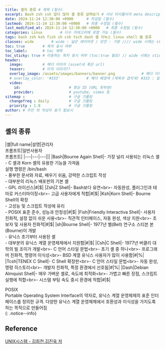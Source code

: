 ```yaml
---
title: 셸의 종류 # 제목 (필수)
excerpt: Bash zsh csh 많다 많아 셸 종류 살펴보기 # 서브 타이틀이자 meta description (필수)
date: 2024-11-24 12:30:00 +0900      # 작성일 (필수)
lastmod: 2024-11-24 12:30:00 +0900   # 최종 수정일 (필수)
last_modified_at: 2024-11-24 12:30:00 +0900   # 최종 수정일 (필수)
categories: Linux        # 다수 카테고리에 포함 가능 (필수)
tags: bash zsh ksh fish sh csh tsch dash 셸 리눅스 linux shell 쉘 종류            # 태그 복수개 가능 (필수)
classes: wide        # wide : 넓은 레이아웃 / 빈칸 : 기본 //// wide 시에는 sticky toc 불가
toc: true        # 목차 표시 여부
toc_label:       # toc 제목
toc_sticky: true # 이동하는 목차 표시 여부 (toc:true 필요) // wide 시에는 sticky toc 불가
header: 
  image:         # 헤더 이미지 (asset내 혹은 url)
  teaser:        # 티저 이미지??
  overlay_image: /assets/images/banners/banner.png            # 헤더 이미지 (제목과 겹치게)
  # overlay_color: '#333'            # 헤더 배경색 (제목과 겹치게) #333 : 짙은 회색 (필수)
  video:
    id:                      # 영상 ID (URL 뒷부분)
    provider:                # youtube, vimeo 등
sitemap :                    # 구글 크롤링
  changefreq : daily         # 구글 크롤링
  priority : 1.0             # 구글 크롤링
author: # 주인 외 작성자 표기 필요시
---
```

<!--postNo: 20241124_003-->



## 셸의 종류  

|셸|full name|설명|관리자<br>프롬프트|일반사용자<br>프롬프트|
|---|---|---|||
|Bash|Bourne Again Shell|- 가장 널리 사용되는 리눅스 셸<br>- C 셸과 Korn 셸의 유용한 기능을 가져옴<br>실행 명령은 /bin/bash<br>- 풍부한 문서와 자료, 배우기 쉬움, 강력한 스크립트 작성<br>- 대부분의 리눅스 배포판의 기본 셸<br>- GPL 라이선스|#|$|
|Zsh|Z Shell|- Bash보다 유연<br>- 자동완성, 플러그인과 테마로 커스터마이징<br>- 고급 사용자에게 적합|#|$|
|Ksh|Korn Shell|- Bourne Shell의 확장<br>- 고성능 및 스크립트 작성에 유리<br>- POSIX 표준 준수, 성능과 안정성|#|$|
|Fish|Friendly Interactiva Shell|- 사용자 친화적, 설정 없이 쉬운 사용<br>- 직관적 인터페이스, 자동 완성, 색상 지원<br>- 초보자 및 사용자 친화적|#|$|
|sh|Bourne Shell|- 1977년 벨(Bell) 연구소 스티븐 본(Bourne)이 개발<br>- 유닉스 초기부터 사용된 셸<br>- 대부분의 유닉스 계열 운영체제에서 지원함|#|$|
|Csh|C Shell|- 1977년 버클리 대학의 빌 조이가 개발<br>- C 언어 스타일 문법<br>- 초기 셸 중 하나<br>- 프로그래머 친화적, 명령어 이식성<br>- BSD 계열 유닉스 사용자가 많이 사용함|#|%|
|Tcsh|TENEX C Shell|- C Shell 확장판<br>- C 언어 스타일 문법<br>- 자동 완성, 명령 히스토리<br>- 개발자 친화적, 특정 환경에서 선호됨|#|%|
|Dash|Debian Almquist Shell|- 매우 가벼운 셸로, 속도에 최적화<br>- 가볍고 빠른 장점, 스크립트 실행에 적합<br>- 시스템 부팅 속도 중시 환경에 적합|#|$|

POSIX  
Portable Operating System Interface의 약자로, 유닉스 계열 운영체제의 표준 인터페이스를 정의한 규격. 다양한 유닉스 계열 운영체제에서 호환성과 이식성을 가지도록 하는 목적으로 만들어짐  
{: .notice--info}  


## Reference  

[UNIX시스템 - 김희천,김진욱 저 ](https://search.shopping.naver.com/book/catalog/41474371650)  